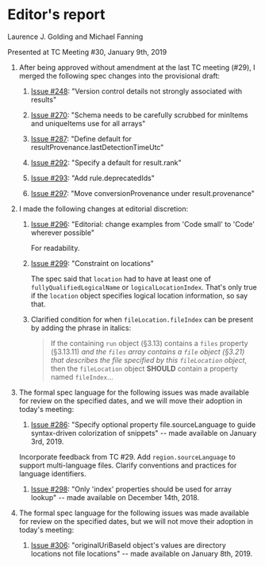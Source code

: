 # Editor's report

Laurence J. Golding and Michael Fanning

Presented at TC Meeting #30, January 9th, 2019

1. After being approved without amendment at the last TC meeting (#29), I merged the following spec changes into the provisional draft:

    1. [Issue #248](https://github.com/oasis-tcs/sarif-spec/issues/248): "Version control details not strongly associated with results"

    1. [Issue #270](https://github.com/oasis-tcs/sarif-spec/issues/270): "Schema needs to be carefully scrubbed for minItems and uniqueItems use for all arrays"

    1. [Issue #287](https://github.com/oasis-tcs/sarif-spec/issues/287): "Define default for resultProvenance.lastDetectionTimeUtc"

    1. [Issue #292](https://github.com/oasis-tcs/sarif-spec/issues/292): "Specify a default for result.rank"

    1. [Issue #293](https://github.com/oasis-tcs/sarif-spec/issues/293): "Add rule.deprecatedIds"

    1. [Issue #297](https://github.com/oasis-tcs/sarif-spec/issues/297): "Move conversionProvenance under result.provenance"

1. I made the following changes at editorial discretion:

    1. [Issue #296](https://github.com/oasis-tcs/sarif-spec/issues/296): "Editorial: change examples from 'Code small' to 'Code' wherever possible"

        For readability.

    1. [Issue #299](https://github.com/oasis-tcs/sarif-spec/issues/299): "Constraint on locations"

        The spec said that `location` had to have at least one of `fullyQualifiedLogicalName` or `logicalLocationIndex`.
        That's only true if the `location` object specifies logical location information, so say that.

    1. Clarified condition for when `fileLocation.fileIndex` can be present by adding the phrase in italics:

        > If the containing `run` object (§3.13) contains a `files` property (§3.13.11) _and the `files` array contains a `file` object (§3.21) that describes the file specified by this `fileLocation` object_, then the `fileLocation` object **SHOULD** contain a property named `fileIndex`...

1. The formal spec language for the following issues was made available for review on the specified dates, and we will move their adoption in today's meeting:

    1. [Issue #286](https://github.com/oasis-tcs/sarif-spec/issues/286): "Specify optional property file.sourceLanguage to guide syntax-driven colorization of snippets" -- made available on January 3rd, 2019.

    Incorporate feedback from TC #29. Add `region.sourceLanguage` to support multi-language files. Clarify conventions and practices for language identifiers.

    1. [Issue #298](https://github.com/oasis-tcs/sarif-spec/issues/298): "Only 'index' properties should be used for array lookup" -- made available on December 14th, 2018.

1. The formal spec language for the following issues was made available for review on the specified dates, but we will not move their adoption in today's meeting:

    1. [Issue #306](https://github.com/oasis-tcs/sarif-spec/issues/306): "originalUriBaseId object's values are directory locations not file locations" -- made available on January 8th, 2019.
